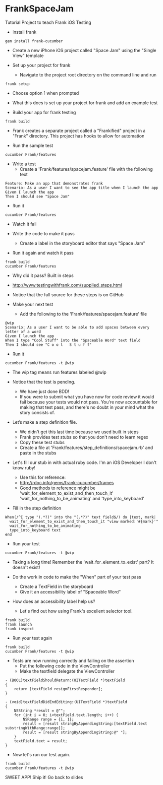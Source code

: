 FrankSpaceJam
=============

Tutorial Project to teach Frank iOS Testing

* Install frank
````
gem install frank-cucumber
````

* Create a new iPhone iOS project called "Space Jam" using the "Single View" template

* Set up your project for frank
  * Navigate to the project root directory on the command line and run
````
frank setup
````
  * Choose option 1 when prompted
  * What this does is set up your project for frank and add an example test

* Build your app for frank testing
````
frank build
````
  * Frank creates a separate project called a "Frankified" project in a "Frank" directory. This project has hooks to allow for automation

* Run the sample test
````
cucumber Frank/features
````

* Write a test
  * Create a 'Frank/features/spacejam.feature' file with the following text
````
Feature: Make an app that demonstrates frank
Scenario: As a user I want to see the app title when I launch the app
Given I launch the app
Then I should see "Space Jam"
````

* Run it
````
cucumber Frank/features
````

* Watch it fail

* Write the code to make it pass
  * Create a label in the storyboard editor that says "Space Jam"

* Run it again and watch it pass
````
frank build
cucumber Frank/features
````
  * Why did it pass? Built in steps
  * http://www.testingwithfrank.com/supplied_steps.html
  * Notice that the full source for these steps is on GitHub

* Make your next test
  * Add the following to the 'Frank/features/spacejam.feature' file
````
@wip
Scenario: As a user I want to be able to add spaces between every letter of a word
Given I launch the app
When I type "Cool Stuff" into the "Spaceable Word" text field
Then I should see "C o o l   S t u f f"
````

* Run it
````
cucumber Frank/features -t @wip
````
  * The wip tag means run features labeled @wip

* Notice that the test is pending.
  * We have just done BDD!
  * If you were to submit what you have now for code review it would fail because your tests would not pass. You're now accountable for making that test pass, and there's no doubt in your mind what the story consists of.

* Let’s make a step definition file.
  * We didn't get this last time because we used built in steps
  * Frank provides test stubs so that you don't need to learn regex
  * Copy these test stubs
  * Create a file at 'Frank/features/step_definitions/spacejam.rb' and paste in the stubs

* Let's fill our stub in with actual ruby code. I'm an iOS Developer I don't know ruby!
  * Use this for reference:
  * http://rdoc.info/gems/frank-cucumber/frames
  * Good methods to reference might be 'wait_for_element_to_exist_and_then_touch_it' 'wait_for_nothing_to_be_animating' and 'type_into_keyboard'

* Fill in the step definition
````
When(/^I type "(.*?)" into the "(.*?)" text field$/) do |text, mark|
  wait_for_element_to_exist_and_then_touch_it "view marked:'#{mark}'"
  wait_for_nothing_to_be_animating
  type_into_keyboard text
end
````

* Run your test
````
cucumber Frank/features -t @wip
````

* Taking a long time! Remember the 'wait_for_element_to_exist' part? It doesn't exist!

* Do the work in code to make the "When" part of your test pass
  * Create a TextField in the storyboard
  * Give it an accessibility label of "Spaceable Word"

* How does an accessibility label help us?
  * Let's find out how using Frank's excellent selector tool.
````
frank build
frank launch
frank inspect
````

* Run your test again
````
frank build
cucumber Frank/features -t @wip
````

* Tests are now running correctly and failing on the assertion
  * Put the following code in the ViewController
  * Make the textfield delegate the ViewController
````
- (BOOL)textFieldShouldReturn:(UITextField *)textField
{
    return [textField resignFirstResponder];
}

- (void)textFieldDidEndEditing:(UITextField *)textField
{
    NSString *result = @"";
    for (int i = 0; i<textField.text.length; i++) {
        NSRange range = {i, 1};
        result = [result stringByAppendingString:[textField.text substringWithRange:range]];
        result = [result stringByAppendingString:@" "];
    }
    textField.text = result;
}
````

* Now let's run our test again.
````
frank build
cucumber Frank/features -t @wip
````

SWEET APP! Ship it!
Go back to slides
